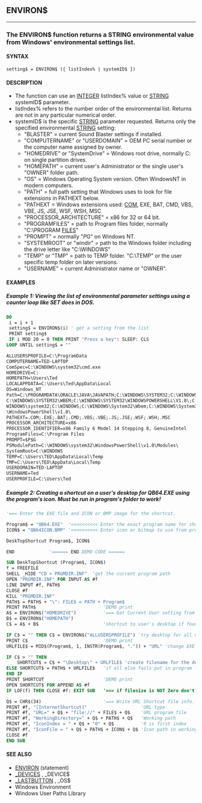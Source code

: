## ENVIRON$
---

### The ENVIRON$ function returns a STRING environmental value from Windows' environmental settings list.

#### SYNTAX

`setting$ = ENVIRON$ ({ listIndex% | systemID$ })`

#### DESCRIPTION
* The function can use an [INTEGER](./INTEGER.md) listIndex% value or [STRING](./STRING.md) systemID$ parameter.
* listIndex% refers to the number order of the environmental list. Returns are not in any particular numerical order.
* systemID$ is the specific [STRING](./STRING.md) parameter requested. Returns only the specified environmental [STRING](./STRING.md) setting:
	* "BLASTER" = current Sound Blaster settings if installed.
	* "COMPUTERNAME" or "USERDOMAIN" = OEM PC serial number or the computer name assigned by owner.
	* "HOMEDRIVE" or "SystemDrive" = Windows root drive, normally C: on single partition drives.
	* "HOMEPATH" = current user's Administrator or the single user's "OWNER" folder path.
	* "OS" = Windows Operating System version. Often WindowsNT in modern computers.
	* "PATH" = full path setting that Windows uses to look for file extensions in PATHEXT below.
	* "PATHEXT = Windows extensions used:  [COM](./COM.md), EXE, BAT, CMD, VBS, VBE, JS, JSE, WSF, WSH, MSC
	* "PROCESSOR_ARCHITECTURE" = x86 for 32 or 64 bit.
	* "PROGRAMFILES" = path to Program files folder, normally "C:\PROGRAM [FILES](./FILES.md)"
	* "PROMPT" = normally "$P$G" on Windows NT.
	* "SYSTEMROOT" or "windir" = path to the Windows folder including the drive letter like "C:\WINDOWS"
	* "TEMP" or "TMP" = path to TEMP folder. "C:\TEMP" or the user specific temp folder on later versions.
	* "USERNAME" = current Administrator name or "OWNER".


#### EXAMPLES
##### Example 1: Viewing the list of environmental parameter settings using a counter loop like SET does in DOS.
```vb
DO
 i = i + 1
 setting$ = ENVIRON$(i) ' get a setting from the list
 PRINT setting$
 IF i MOD 20 = 0 THEN PRINT "Press a key": SLEEP: CLS
LOOP UNTIL setting$ = ""
```
  
```vb
ALLUSERSPROFILE=C:\ProgramData
COMPUTERNAME=TED-LAPTOP
ComSpec=C:\WINDOWS\system32\cmd.exe
HOMEDRIVE=C:
HOMEPATH=\Users\Ted
LOCALAPPDATA=C:\Users\Ted\AppData\Local
OS=Windows_NT
Path=C:\PROGRAMDATA\ORACLE\JAVA\JAVAPATH;C:\WINDOWS\SYSTEM32;C:\WINDOWS;
C:\WINDOWS\SYSTEM32\WBEM;C:\WINDOWS\SYSTEM32\WINDOWSPOWERSHELL\V1.0\;C:\
WINDOWS\system32;C:\WINDOWS;C:\WINDOWS\System32\Wbem;C:\WINDOWS\System32
\WindowsPowerShell\v1.0\
PATHEXT=.COM;.EXE;.BAT;.CMD;.VBS;.VBE;.JS;.JSE;.WSF;.WSH;.MSC
PROCESSOR_ARCHITECTURE=x86
PROCESSOR_IDENTIFIER=x86 Family 6 Model 14 Stepping 8, GenuineIntel
ProgramFiles=C:\Program Files
PROMPT=$P$G
PSModulePath=C:\WINDOWS\system32\WindowsPowerShell\v1.0\Modules\
SystemRoot=C:\WINDOWS
TEMP=C:\Users\TED\AppData\Local\Temp
TMP=C:\Users\TED\AppData\Local\Temp
USERDOMAIN=TED-LAPTOP
USERNAME=Ted
USERPROFILE=C:\Users\Ted
```
  
##### Example 2: Creating a shortcut on a user's desktop for QB64.EXE using the program's icon. Must be run in program's folder to work!
```vb
'=== Enter the EXE file and ICON or BMP image for the shortcut.

Program$ = "QB64.EXE"  '<<<<<<<<<< Enter the exact program name for shortcut
ICON$ = "QB64ICON.BMP" '<<<<<<<<<< Enter icon or bitmap to use from program's folder

DeskTopShortcut Program$, ICON$

END             '====== END DEMO CODE ======

SUB DeskTopShortcut (Program$, ICON$)
f = FREEFILE
SHELL _HIDE "CD > PRGMDIR.INF"  'get the current program path
OPEN "PRGMDIR.INF" FOR INPUT AS #f
LINE INPUT #f, PATH$
CLOSE #f
KILL "PRGMDIR.INF"
PATH$ = PATH$ + "\": FILE$ = PATH + Program$
PRINT PATH$                         'DEMO print
A$ = ENVIRON$("HOMEDRIVE")          '=== Get Current User setting from Environment.
B$ = ENVIRON$("HOMEPATH")
C$ = A$ + B$                        'shortcut to user's desktop if found

IF C$ = "" THEN C$ = ENVIRON$("ALLUSERSPROFILE") 'try desktop for all users
PRINT C$                            'DEMO print
URLFILE$ = MID$(Program$, 1, INSTR(Program$, ".")) + "URL" 'change EXE to URL

IF C$ > "" THEN
    SHORTCUT$ = C$ + "\Desktop\" + URLFILE$ 'create filename for the desktop
ELSE SHORTCUT$ = PATH$ + URLFILE$   'if all else fails put in program folder
END IF
PRINT SHORTCUT                      'DEMO print
OPEN SHORTCUT$ FOR APPEND AS #f
IF LOF(f) THEN CLOSE #f: EXIT SUB   '=== if filesize is NOT Zero don't overwrite!

Q$ = CHR$(34)                       '=== Write URL Shortcut file info.
PRINT #f, "[InternetShortcut]"                    'URL type
PRINT #f, "URL=" + Q$ + "file://" + FILE$ + Q$    'URL program file
PRINT #f, "WorkingDirectory=" + Q$ + PATH$ + Q$   'Working path
PRINT #f, "IconIndex = " + Q$ + "0" + Q$          '0 is first index
PRINT #f, "IconFile = " + Q$ + PATH$ + ICON$ + Q$ 'Icon path in working folder
CLOSE #f
END SUB
```
  


#### SEE ALSO
* [ENVIRON](./ENVIRON.md) (statement)
* [_DEVICES](./_DEVICES.md) , _DEVICE$
* [_LASTBUTTON](./_LASTBUTTON.md) , _OS$
* Windows Environment
* Windows User Paths Library
